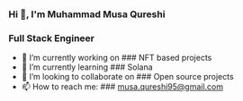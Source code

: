 ### Hi 👋, I'm Muhammad Musa Qureshi

### Full Stack Engineer

- 🔭 I’m currently working on ### NFT based projects
- 🌱 I’m currently learning ### Solana
- 👯 I’m looking to collaborate on ### Open source projects
- 📫 How to reach me: ### musa.qureshi95@gmail.com

